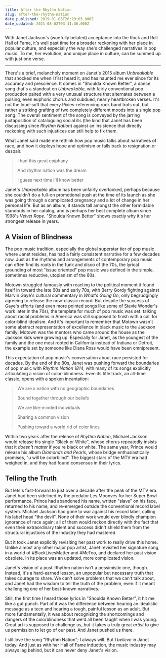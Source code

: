 ```yaml
---
title: After the Rhythm Nation
slug: after-the-rhythm-nation
date_published: 2019-01-03T20:29:05.000Z
date_updated: 2021-08-02T03:11:36.000Z
---
```


With Janet Jackson's (woefully belated) acceptance into the Rock and Roll Hall of Fame, it's well past time for a broader reckoning with her place in popular culture, and especially the way she's challenged narratives in pop music. To me, her evolution, and unique place in culture, can be summed up with just one verse.

---

There's a brief, melancholy moment on Janet's 2015 album *Unbreakable* that shocked me when I first heard it, and has haunted me ever since for its accuracy and prescience. It comes in "Shoulda Known Better", a dance song that's a standout on *Unbreakable*, with fairly conventional pop production paired with a very unusual structure that alternates between a pulsing, even euphoric chorus and subdued, nearly heartbroken verses. It's not the loud-soft that every Pixies-referencing rock band trots out, but rather a striking grafting of two completely different moods into a single pop song. The overall sentiment of the song is conveyed by the jarring juxtaposition of cataloguing social ills (the kind that Janet has been discussing since *Rhythm Nation*) against an insistence that directly reckoning with such injustices can still help to fix them.

What Janet said made me rethink how pop music talks about narratives of race, and how it deploys hope and optimism or falls back to resignation or despair.

> I had this great epiphany
> 
> And rhythm nation was the dream
> 
> I guess next time I'll know better

Janet's *Unbreakable* album has been unfairly overlooked, perhaps because she couldn't do a full-on promotional push at the time of its launch as she was going through a complicated pregnancy and a lot of change in her personal life. But as an album, it stands tall amongst the other formidable standouts in her catalog, and is perhaps her best complete album since 1998's *Velvet Rope*. "Shoulda Known Better" shows exactly why it's her strongest release in years.

## A Vision of Blindness

The pop music tradition, especially the global superstar tier of pop music where Janet resides, has had a fairly consistent narrative for a few decades now. Just as the rhythms and arrangements of contemporary pop music can often find its roots in the funk and disco of the 70s, the lyrical grounding of most "issue oriented" pop music was defined in the simple, sometimes reductive, utopianism of the 60s.

Motown struggled famously with reacting to the political moment it found itself in toward the late 60s and early 70s, with Berry Gordy fighting against Marvin Gaye's cultural commentary in *What's Going On*, only begrudgingly agreeing to release the now-classic record. But despite the success of Gaye's efforts (and even more pointed songs like some of Stevie Wonder's work later in the 70s), the template for much of pop music was set: talking about racial problems in America was still supposed to finish with a call for color-blind idealism. And it's important to remember that Motown wasn't some abstract representation of excellence in black music to the Jackson family; Motown was the mentors who came around the house as the Jackson kids were growing up. Especially for Janet, as the youngest of the family and the one most rooted in California instead of Indiana or Detroit, the example set by someone like Diana Ross would have been omnipresent.

This expectation of pop music's conversation about race persisted for decades. By the end of the 80s, Janet was pushing forward the boundaries of pop music with *Rhythm Nation 1814*, with many of its songs explicitly articulating a vision of color-blindness. Even its title track, an all-time classic, opens with a spoken incantation:

> We are a nation with no geographic boundaries
> 
> Bound together through our beliefs
> 
> We are like-minded individuals
> 
> Sharing a common vision
> 
> Pushing toward a world rid of color lines

Within two years after the release of *Rhythm Nation*, Michael Jackson would release his single "Black or White", whose chorus repeatedly insists that it *doesn't matter* if you're black or white. The same year, Prince would release his album *Diamonds and Pearls*, whose bridge enthusiastically promises, "u will be colorblind". The biggest stars of the MTV era had weighed in, and they had found consensus in their lyrics.

## Telling the Truth

But lets's fast-forward to just over a decade after the peak of the MTV era. Janet had been sidelined by the predator Les Moonves for her Super Bowl performance. Prince had abandoned his name, written "slave" on his face, returned to his name, and re-emerged outside the conventional record label system. Michael Jackson had gone to war against his record label, calling his label head "the devil". None of their work would ever blindly champion ignorance of race again; all of them would reckon directly with the fact that even their extraordinary talent and success didn't shield them from the structural injustices of the industry they had mastered.

But it took Janet explicitly revisiting her past work to really drive this home. Unlike almost any other major pop artist, Janet revisited her signature song, in a world of #BlackLivesMatter and #MeToo, and declared her past vision obsolete. In its place was an updated, more complicated vision.

Janet's vision of a post-Rhythm nation isn't a pessimistic one, though. Instead, it's a hard-earned lesson, an unpopular but necessary truth that takes courage to share. We can't solve problems that we can't talk about, and Janet had the wisdom to tell the truth of the problem, even if it meant challenging one of her best-known narratives.

Still, the first time I heard those lyrics in "Shoulda Known Better", it hit me like a gut punch. Part of it was the difference between hearing an idealistic message as a teen and hearing a tough, painful lesson as an adult. But more fundamentally, it was about recognizing the shortcomings and dangers of the colorblindness that we'd all been taught when I was young. Great art is supposed to challenge us, but it takes a truly great *artist* to give us permission to let go of our past. And Janet pushed us there.

I stil love the song "Rhythm Nation"; I always will. But I *believe* in Janet today. And just as with her Hall of Fame induction, the music industry may always lag behind, but it can never deny Janet's vision.
